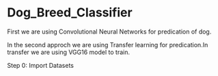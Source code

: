 # Dog_Breed_Classifier
First we are using Convolutional Neural Networks for predication of dog.


In the second approch we are using Transfer learning for predication.In transfer we are using VGG16 model to train.

Step 0: Import Datasets

